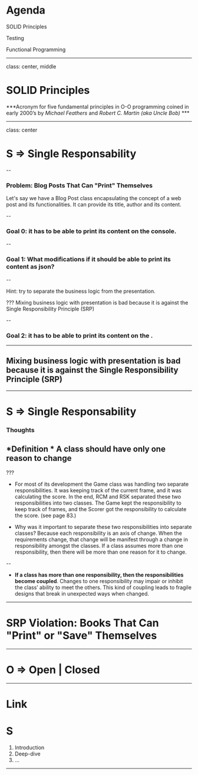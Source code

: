 # Agenda

SOLID Principles

Testing

Functional Programming

---
class: center, middle
# SOLID Principles

***Acronym for five fundamental principles in O-O programming
coined in early 2000’s
by *Michael Feathers* and *Robert C. Martin (aka Uncle Bob)* ***

---
class: center
# S => Single Responsability

--

### Problem: Blog Posts That Can "Print" Themselves
Let's say we have a Blog Post class encapsulating the concept of a web post and its functionalities.
It can provide its title, author and its content.

--

### Goal 0: it has to be able to print its content on the console.

--

### Goal 1: What modifications if it should be able to print its content as json?

--

Hint: try to separate the business logic from the presentation.

???
Mixing business logic with presentation is bad because it is against the Single Responsibility Principle (SRP)

--

### Goal 2: it has to be able to print its content on the .

---
Mixing business logic with presentation is bad because it is against the Single Responsibility Principle (SRP)
---


---
# S => Single Responsability
### Thoughts

*Definition * A class should have only one reason to change
--


???
* For most of its development the Game class was handling two separate responsibilities.
It was keeping track of the current frame, and
it was calculating the score. In the end, RCM and RSK separated these two responsibilities
into two classes. The Game kept the responsibility to keep track of frames, and the Scorer
got the responsibility to calculate the score. (see page 83.)

* Why was it important to separate these two responsibilities into separate classes?
Because each responsibility is an axis of change. When the requirements change, that
change will be manifest through a change in responsibility amongst the classes. If a class
assumes more than one responsibility, then there will be more than one reason for it to
change.

--

* **If a class has more than one responsibility, then the responsibilities become coupled**.
Changes to one responsibility may impair or inhibit the class’ ability to meet the others.
This kind of coupling leads to fragile designs that break in unexpected ways when
changed.

---

# SRP Violation: Books That Can "Print" or "Save" Themselves
---

# O => Open | Closed

---

# Link


# S

1. Introduction
2. Deep-dive
3. ...

---